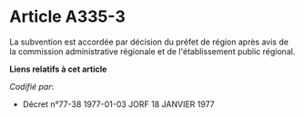 # Article A335-3

La subvention est accordée par décision du préfet de région après avis de la commission administrative régionale et de
l'établissement public régional.

**Liens relatifs à cet article**

_Codifié par_:

  - Décret n°77-38 1977-01-03 JORF 18 JANVIER 1977
